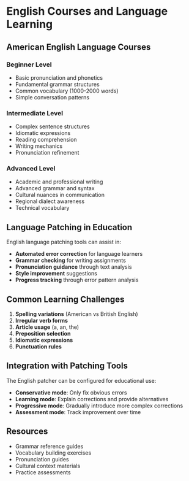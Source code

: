 # English Courses and Language Learning

## American English Language Courses

### Beginner Level
- Basic pronunciation and phonetics
- Fundamental grammar structures
- Common vocabulary (1000-2000 words)
- Simple conversation patterns

### Intermediate Level
- Complex sentence structures
- Idiomatic expressions
- Reading comprehension
- Writing mechanics
- Pronunciation refinement

### Advanced Level
- Academic and professional writing
- Advanced grammar and syntax
- Cultural nuances in communication
- Regional dialect awareness
- Technical vocabulary

## Language Patching in Education

English language patching tools can assist in:
- **Automated error correction** for language learners
- **Grammar checking** for writing assignments
- **Pronunciation guidance** through text analysis
- **Style improvement** suggestions
- **Progress tracking** through error pattern analysis

## Common Learning Challenges

1. **Spelling variations** (American vs British English)
2. **Irregular verb forms**
3. **Article usage** (a, an, the)
4. **Preposition selection**
5. **Idiomatic expressions**
6. **Punctuation rules**

## Integration with Patching Tools

The English patcher can be configured for educational use:
- **Conservative mode**: Only fix obvious errors
- **Learning mode**: Explain corrections and provide alternatives
- **Progressive mode**: Gradually introduce more complex corrections
- **Assessment mode**: Track improvement over time

## Resources

- Grammar reference guides
- Vocabulary building exercises
- Pronunciation guides
- Cultural context materials
- Practice assessments
